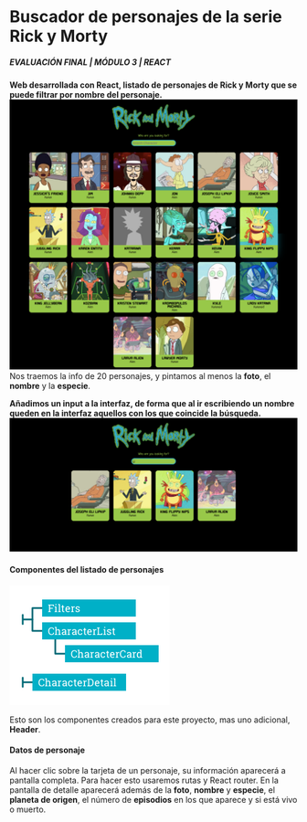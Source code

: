 # Buscador de personajes de la serie Rick y Morty
##### EVALUACIÓN FINAL | MÓDULO 3 | REACT 


**Web desarrollada con React, listado de personajes de Rick y Morty que se puede filtrar por nombre del personaje.**
![Listado](public/list.png)
Nos traemos la info de 20 personajes, y pintamos al menos la **foto**, el **nombre** y la **especie**. 


**Añadimos un input a la interfaz, de forma que al ir escribiendo un nombre queden en la interfaz aquellos con los que coincide la búsqueda.**
![Búsqueda](public/search.png)



#### Componentes del listado de personajes
![Estructura](public/structure.png)

Esto son los componentes creados para este proyecto, mas uno adicional,  **Header**.


#### Datos de personaje
Al hacer clic sobre la tarjeta de un personaje, su información aparecerá a pantalla completa. Para hacer esto usaremos rutas y React router. En la pantalla de detalle aparecerá además de la **foto**, **nombre** y **especie**, el **planeta de origen**, el número de **episodios** en los que
aparece y si está vivo o muerto.


